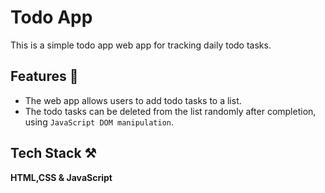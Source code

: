 # Todo App
This is a simple todo app web app for tracking daily todo tasks.

## Features 📝

- The web app allows users to add todo tasks to a list.
- The todo tasks can be deleted from the list randomly after completion, using `JavaScript DOM manipulation`.

## Tech Stack ⚒

**HTML,CSS & JavaScript**